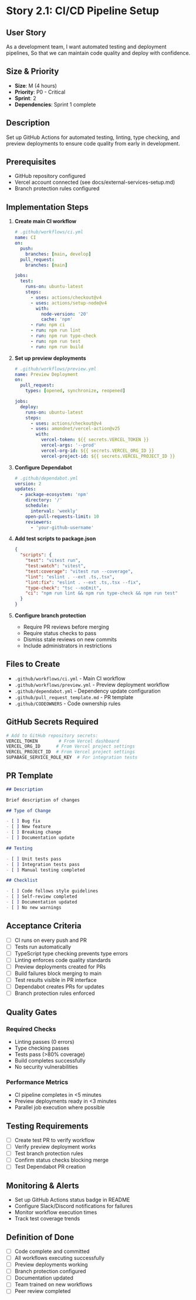# Story 2.1: CI/CD Pipeline Setup

## User Story

As a development team,
I want automated testing and deployment pipelines,
So that we can maintain code quality and deploy with confidence.

## Size & Priority

- **Size**: M (4 hours)
- **Priority**: P0 - Critical
- **Sprint**: 2
- **Dependencies**: Sprint 1 complete

## Description

Set up GitHub Actions for automated testing, linting, type checking, and preview deployments to ensure code quality from early in development.

## Prerequisites

- GitHub repository configured
- Vercel account connected (see docs/external-services-setup.md)
- Branch protection rules configured

## Implementation Steps

1. **Create main CI workflow**

   ```yaml
   # .github/workflows/ci.yml
   name: CI
   on:
     push:
       branches: [main, develop]
     pull_request:
       branches: [main]

   jobs:
     test:
       runs-on: ubuntu-latest
       steps:
         - uses: actions/checkout@v4
         - uses: actions/setup-node@v4
           with:
             node-version: '20'
             cache: 'npm'
         - run: npm ci
         - run: npm run lint
         - run: npm run type-check
         - run: npm run test
         - run: npm run build
   ```

2. **Set up preview deployments**

   ```yaml
   # .github/workflows/preview.yml
   name: Preview Deployment
   on:
     pull_request:
       types: [opened, synchronize, reopened]

   jobs:
     deploy:
       runs-on: ubuntu-latest
       steps:
         - uses: actions/checkout@v4
         - uses: amondnet/vercel-action@v25
           with:
             vercel-token: ${{ secrets.VERCEL_TOKEN }}
             vercel-args: '--prod'
             vercel-org-id: ${{ secrets.VERCEL_ORG_ID }}
             vercel-project-id: ${{ secrets.VERCEL_PROJECT_ID }}
   ```

3. **Configure Dependabot**

   ```yaml
   # .github/dependabot.yml
   version: 2
   updates:
     - package-ecosystem: 'npm'
       directory: '/'
       schedule:
         interval: 'weekly'
       open-pull-requests-limit: 10
       reviewers:
         - 'your-github-username'
   ```

4. **Add test scripts to package.json**

   ```json
   {
     "scripts": {
       "test": "vitest run",
       "test:watch": "vitest",
       "test:coverage": "vitest run --coverage",
       "lint": "eslint . --ext .ts,.tsx",
       "lint:fix": "eslint . --ext .ts,.tsx --fix",
       "type-check": "tsc --noEmit",
       "ci": "npm run lint && npm run type-check && npm run test"
     }
   }
   ```

5. **Configure branch protection**
   - Require PR reviews before merging
   - Require status checks to pass
   - Dismiss stale reviews on new commits
   - Include administrators in restrictions

## Files to Create

- `.github/workflows/ci.yml` - Main CI workflow
- `.github/workflows/preview.yml` - Preview deployment workflow
- `.github/dependabot.yml` - Dependency update configuration
- `.github/pull_request_template.md` - PR template
- `.github/CODEOWNERS` - Code ownership rules

## GitHub Secrets Required

```bash
# Add to GitHub repository secrets:
VERCEL_TOKEN        # From Vercel dashboard
VERCEL_ORG_ID      # From Vercel project settings
VERCEL_PROJECT_ID  # From Vercel project settings
SUPABASE_SERVICE_ROLE_KEY  # For integration tests
```

## PR Template

```markdown
## Description

Brief description of changes

## Type of Change

- [ ] Bug fix
- [ ] New feature
- [ ] Breaking change
- [ ] Documentation update

## Testing

- [ ] Unit tests pass
- [ ] Integration tests pass
- [ ] Manual testing completed

## Checklist

- [ ] Code follows style guidelines
- [ ] Self-review completed
- [ ] Documentation updated
- [ ] No new warnings
```

## Acceptance Criteria

- [ ] CI runs on every push and PR
- [ ] Tests run automatically
- [ ] TypeScript type checking prevents type errors
- [ ] Linting enforces code quality standards
- [ ] Preview deployments created for PRs
- [ ] Build failures block merging to main
- [ ] Test results visible in PR interface
- [ ] Dependabot creates PRs for updates
- [ ] Branch protection rules enforced

## Quality Gates

### Required Checks

- Linting passes (0 errors)
- Type checking passes
- Tests pass (>80% coverage)
- Build completes successfully
- No security vulnerabilities

### Performance Metrics

- CI pipeline completes in <5 minutes
- Preview deployments ready in <3 minutes
- Parallel job execution where possible

## Testing Requirements

- [ ] Create test PR to verify workflow
- [ ] Verify preview deployment works
- [ ] Test branch protection rules
- [ ] Confirm status checks blocking merge
- [ ] Test Dependabot PR creation

## Monitoring & Alerts

- Set up GitHub Actions status badge in README
- Configure Slack/Discord notifications for failures
- Monitor workflow execution times
- Track test coverage trends

## Definition of Done

- [ ] Code complete and committed
- [ ] All workflows executing successfully
- [ ] Preview deployments working
- [ ] Branch protection configured
- [ ] Documentation updated
- [ ] Team trained on new workflows
- [ ] Peer review completed
